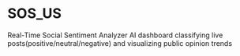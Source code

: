 # SOS_US
Real-Time Social Sentiment  Analyzer  AI dashboard classifying live  posts(positive/neutral/negative) and  visualizing public opinion trends
